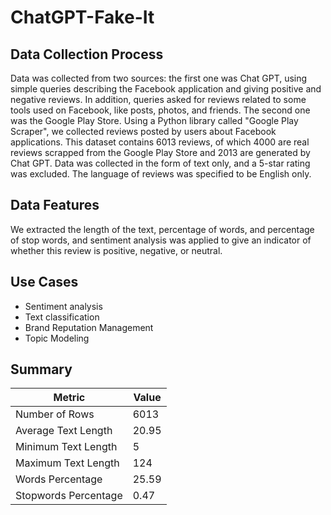 # ChatGPT-Fake-It
## Data Collection Process
Data was collected from two sources: the first one was Chat GPT, using simple queries describing the Facebook application and giving positive and negative reviews. In addition, queries asked for reviews related to some tools used on Facebook, like posts, photos, and friends. The second one was the Google Play Store. Using a Python library called "Google Play Scraper", we collected reviews posted by users about Facebook applications. This dataset contains 6013 reviews, of which 4000 are real reviews scrapped from the Google Play Store and 2013 are generated by Chat GPT. Data was collected in the form of text only, and a 5-star rating was excluded. The language of reviews was specified to be English only.

## Data Features
We extracted the length of the text, percentage of words, and percentage of stop words, and sentiment analysis was applied to give an indicator of whether this review is positive, negative, or neutral.

## Use Cases 
* Sentiment analysis 
* Text classification 
* Brand Reputation Management
* Topic Modeling

## Summary 
| Metric    | Value |
| ------- | --- |
| Number of Rows     | 6013  |
| Average Text Length    | 20.95  |
| Minimum Text Length   | 5   |
| Maximum Text Length   | 124  |
| Words Percentage   | 25.59  |
|     Stopwords Percentage   | 0.47  |
